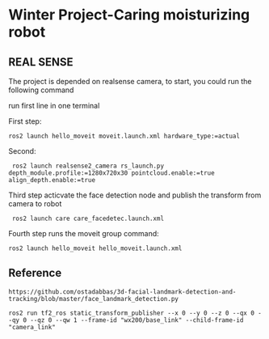 # Winter Project-Caring moisturizing robot


## REAL SENSE

The project is depended on realsense camera, to start, you could run the following command

run first line in one terminal


First step:

```
ros2 launch hello_moveit moveit.launch.xml hardware_type:=actual
```
Second: 

```
 ros2 launch realsense2_camera rs_launch.py depth_module.profile:=1280x720x30 pointcloud.enable:=true align_depth.enable:=true
```

Third step acticvate the face detection node and publish the transform from camera to robot

```
 ros2 launch care care_facedetec.launch.xml

```

Fourth step runs the moveit group command:
```
ros2 launch hello_moveit hello_moveit.launch.xml
```


## Reference

```https://github.com/ostadabbas/3d-facial-landmark-detection-and-tracking/blob/master/face_landmark_detection.py```


```
ros2 run tf2_ros static_transform_publisher --x 0 --y 0 --z 0 --qx 0 --qy 0 --qz 0 --qw 1 --frame-id "wx200/base_link" --child-frame-id "camera_link"
```